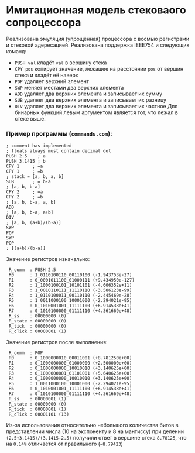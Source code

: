 # Имитационная модель стековаого сопроцессора

Реализована эмуляция (упрощённая) процессора с восмью регистрами и стековой адересацией. Реализована поддержка IEEE754 и следующих команд:
- `PUSH val` кладёт `val` в вершину стека
- `CPY pos` копирует значение, лежащее на расстоянии `pos` от вершин стека и кладёт её наверх
- `POP` удаляет верхний элемент
- `SWP` меняет местами два верхних элемента
- `ADD` удаляет два верхних элемента и записывает их сумму
- `SUB` удаляет два верхних элемента и записывает их разницу
- `DIV` удаляет два верхних элемента и записывает их частное
Для бинарных функций левым аргументом является тот, что лежал в стеке выше.

### Пример программы (`commands.com`):
```
; comment has implemented
; floats always must contain decimal dot
PUSH 2.5    ; a
PUSH 3.1415 ; b
CPY 1     ; =a
CPY 1     ; =b
; stack = [a, b, a, b]
SUB       ; = b-a
; [a, b, b-a]
CPY 2     ; =a
CPY 2     ; =b
; [a, b, b-a, a, b]
ADD
; [a, b, b-a, a+b]
DIV       
; [a, b, (a+b)/(b-a)]
SWP
POP
SWP
POP
; [(a+b)/(b-a)]
```

Значение регистров изначально:
```
 R_comm  : PUSH 2.5
 R0      : 1_0110100110_00110100 (-1.943753e-27)
 R1      : 0_0001011100_01000111 (+9.434950e-127)
 R2      : 1_1000100101_10101101 (-4.606352e+11)
 R3      : 1_0010110111_11110110 (-3.586123e-99)
 R4      : 1_0110100011_00110110 (-2.445469e-28)
 R5      : 1_0011000100_10001000 (-2.294021e-95)
 R6      : 0_1010001001_11111100 (+6.914538e+41)
 R7      : 0_1010100000_01111110 (+4.361669e+48)
 R_ss    : 00000000 (0)
 R_state : 00000000 (0)
 R_tick  : 00000000 (0)
 R_cTick : 00000001 (1)
```

Значение регистров после выполнения:
```
 R_comm  : POP 
 R0      : 0_1000000010_00011001 (+8.781250e+00)
 R1      : 0_1000000000_01000000 (+2.500000e+00)
 R2      : 0_1000000000_10010010 (+3.140625e+00)
 R3      : 0_1000000001_01101001 (+5.640625e+00)
 R4      : 0_1000000000_10010010 (+3.140625e+00)
 R5      : 1_0011000100_10001000 (-2.294021e-95)
 R6      : 0_1010001001_11111100 (+6.914538e+41)
 R7      : 0_1010100000_01111110 (+4.361669e+48)
 R_ss    : 00000001 (1)
 R_state : 00000000 (0)
 R_tick  : 00000001 (1)
 R_cTick : 00001101 (13)
```

Из-за использования относительно небольшого количества битов в представлении числа (10 на экспоненту и 8 на мантиссу) при делении `(2.5+3.1415)/(3.1415-2.5)` получили ответ в вершине стека `8.78125`, что на `0.14%` отличается от правильного (`≈8.79423`)
